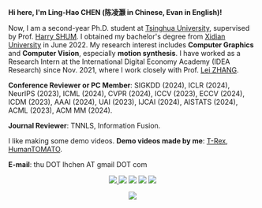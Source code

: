  <!-- **If you need to deploy our research work or seek interns, please reach out to me via thu DOT lhchen AT gmail DOT com.**-->

**Hi here, I'm Ling-Hao CHEN (陈凌灏 in Chinese, Evan in English)!**

Now, I am a second-year Ph.D. student at [Tsinghua University](https://www.tsinghua.edu.cn/), supervised by Prof. [Harry SHUM](https://www.microsoft.com/en-us/research/people/hshum/). I obtained my bachelor's degree from [Xidian University](https://www.xidian.edu.cn/) in June 2022. My research interest includes **Computer Graphics** and **Computer Vision**, especially **motion synthesis**. I have worked as a Research Intern at the International Digital Economy Academy (IDEA Research) since Nov. 2021, where I work closely with Prof. [Lei ZHANG](https://www.leizhang.org/).

**Conference Reviewer or PC Member**: SIGKDD (2024), ICLR (2024), NeurIPS (2023), ICML (2024), CVPR (2024), ICCV (2023), ECCV (2024), ICDM (2023), AAAI (2024), UAI (2023), IJCAI (2024), AISTATS (2024), ACML (2023), ACM MM (2024).

**Journal Reviewer**: TNNLS, Information Fusion.

I like making some demo videos. **Demo videos made by me**: [T-Rex](https://trex-counting.github.io/img/Trex-compressed.mp4), [HumanTOMATO](https://www.youtube.com/watch?v=PcxUzZ1zg6o).

**E-mail**: thu DOT lhchen AT gmail DOT com
<p align="center">
<a href="https://space.bilibili.com/355864409"><img src="https://img.shields.io/badge/dynamic/json?url=https%3A%2F%2Fapi.swo.moe%2Fstats%2Fbilibili%2F355864409&query=count&color=282c34&label=BiliBili&labelColor=FE7398&logo=data%3Aimage%2Fpng%3Bbase64%2CiVBORw0KGgoAAAANSUhEUgAAAGAAAABgCAYAAADimHc4AAAD7ElEQVR4nO2dW9WrMBCFK6ESkFAJSKiESqgEHCABCZWAhEpAAhL2ecik5dDc%2FpXLBDLfWnlqy0xmJ5BMQnq5CIIgCIIgCIIgCIIgCEIBAHQAemYfrgCunD6wAKAHsEKxALgx+bCQD8%2FS9tmgVqeDr1lLigDgZvDhXso+K9TyTBQRwRJ8AHjntl0Flh5QRAQK%2FmKxPeayWx2OXpBNBKiHvi34b7T2MC4pAvW6twR%2FRwkRKPizBN8CgEcuESj4Lwm+BwBjahEk+H8EwJRKhOaCDzW8e1JLfkUUH1NgmR3XmHffHR1l+72BSs8d7w8U+JDAnZERQMcV+CtUi7dNqFqibB4J7vtrq7xKCuAasbTMXCL4T+5aVk6+2xHUrWdhruAR6HIJcOeu2UHI8zyAe2ytWfEdWz9PVvQ8YAmIQ5dDAB9LFsMVAv8oMO2zAGrC5WNIarRiAuKR9jYEd9pY08aa6uUzIHGRdkgKd8pY0yc1WjEBAqypDYoAG0QAZkQAZkQAZkQAZk4vANQenjsSzS3I%2FwcSbXU5jQBUkRtdf4Rar90v8kSv3+I3ffCCSpk8I%2Fw+lgDkdI%2Fv2rEp2CaiWm1AsDQLlDAD+dlFXLMeAaCSeLZdaSFE5VUQNot38cKuEeBgAsSuG0flVZBmEanbXfNQAsS0fgBYIn2fIu3%2FBBMHEyBmDXlFfA8IzeHb+Ems4WAChKykrVA9ZfsQTL57jXzRg4A5wC%2FA8N4ADiZAZwm2XjW75Qh2KOTfA0p4kygPw28OJcCVgn3nDnYo2EwEYRgGH0qAMyICMCMCMCMCMCMCMCMCMCMCfP3qwHDOQ4AAUekTk8FaBRihJnZdYbvtCGC7LvmkM63GjVDINPFrQgCq5ETXfmMzI90FXzPvfqt7x4rEu%2FZaEcCUxFvgz2zO+BUn6UkoaEEAsptiMSX5e8FoRYCN7cVgb4Vq7U%2FH50Pq4JNP7Qiw8UFnJwcK+tXy+Wj6PLEvPgHSHv5UgwA1IQIwwyFAyLJin9RoxYgAzAQIkPwNmf26busC+OIx5TDqo5nDT+F%2FSS%2F9CYzwb+No49zNy2evkYv0LywGGAXUvp6eSneycqOic0w20k7CNgKE7jJunSGLACTCxF27ylmQc98T5MQUH49swd+I0HPXslLKnT0N+wnkrTKi9JZL%2FL9i1SorMmdeQ4TQQ7OFMxIMzGD45w8nUL1im7efENZLJpgPSw0pfz0cdt4U3230Td%2FTvx2R6d2FrHhEWLkq5PELOMsRPHCPnAZGv1xJteL7jbJiaW3sB2nDvPC%2FosSYvjRQz4cJ6n7KO3rYQL7M+L6nVtfDVRAEQRAEQRAEQRAEIZ5%2FSAXmdfXaoQsAAAAASUVORK5CYII%3D&suffix=+Followers&cacheSeconds=3600"/>
<a href="https://www.zhihu.com/people/hao-55-16"><img src="https://img.shields.io/badge/dynamic/json?url=https%3A%2F%2Fapi.swo.moe%2Fstats%2Fzhihu%2Fhao-55-16&query=count&color=282c34&label=Zhi-Hu+%28%E7%9F%A5%E4%B9%8E%29&labelColor=0084ff&logo=zhihu&logoColor=ffffff&suffix=+Followers&cacheSeconds=3600" align="bottom"/></a>
<a href="https://github.com/LinghaoChan"><img src="https://img.shields.io/badge/dynamic/json?url=https%3A%2F%2Fapi.swo.moe%2Fstats%2Fgithub%2FLinghaoChan&query=count&color=181717&label=GitHub&labelColor=282c34&logo=github&suffix=+Followers&cacheSeconds=3600" align="bottom"/></a>
<a href="https://lhchen.top"><img src="https://img.shields.io/badge/HomePage-lhchen-red.svg" ></a>
<a href="https://github.com/LinghaoChan"><img src="https://visitor-badge.laobi.icu/badge?page_id=linghaochan.linghaochan" ></a>
</p>


<p align="center">
<a href="https://github.com/LinghaoChan"><img src="https://github-readme-stats.vercel.app/api?username=LinghaoChan&theme=material-palenight&count_private=true&hide=contribs&rank_icon=github&show=prs_merged,prs_merged_percentage"></a>
</p>

 <!-- [![Top Langs](https://github-readme-stats.vercel.app/api/top-langs/?username=LinghaoChan&theme=material-palenight&hide=Jupyter&layout=compact)](https://github.com/LinghaoChan) -->
